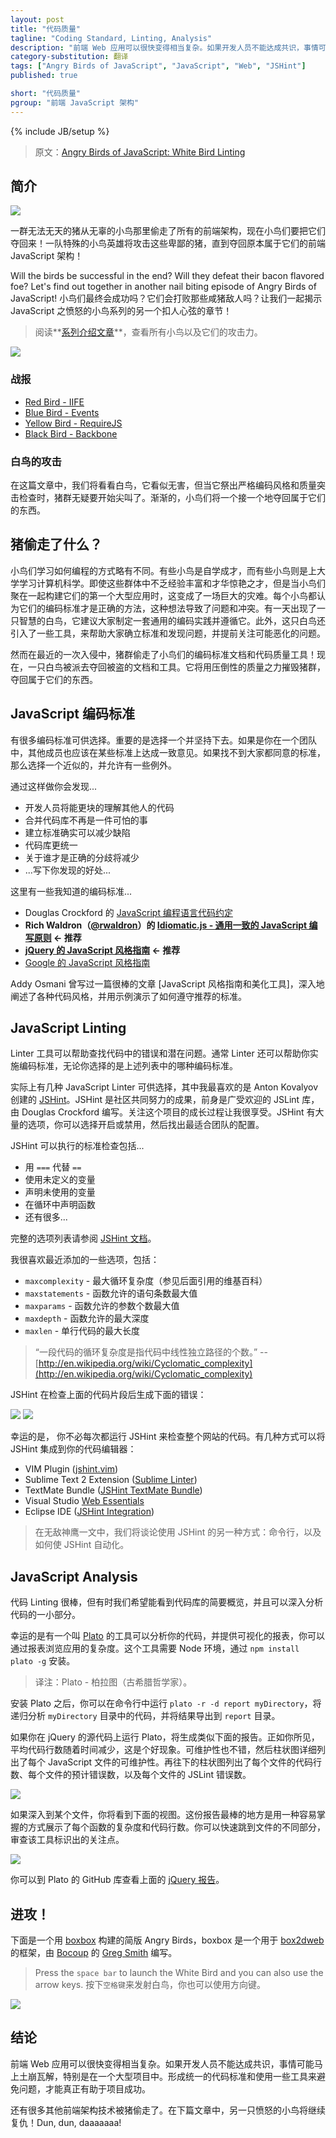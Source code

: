 ```yaml
---
layout: post
title: "代码质量"
tagline: "Coding Standard, Linting, Analysis"
description: "前端 Web 应用可以很快变得相当复杂。如果开发人员不能达成共识，事情可能马上土崩瓦解，特别是在一个大型项目中。形成统一的代码标准和使用一些工具来避免问题，才能真正有助于项目成功。"
category-substitution: 翻译
tags: ["Angry Birds of JavaScript", "JavaScript", "Web", "JSHint"]
published: true

short: "代码质量"
pgroup: "前端 JavaScript 架构"
---
```

{% include JB/setup %}

> 原文：[Angry Birds of JavaScript: White Bird Linting](http://www.elijahmanor.com/2013/04/angry-birds-of-javascript-white-bird.html)

<!-- ## Introduction -->
## 简介

![](http://4.bp.blogspot.com/-hbs_feLNzNE/UVx7DKXG-cI/AAAAAAAAZug/vDk6cFJ7Jgk/s1600/angry_birds_wall_decal_by_graphicwolf-d4fwzrc.jpg)    
<!-- ![](http://4.bp.blogspot.com/-hbs_feLNzNE/UVx7DKXG-cI/AAAAAAAAZug/vDk6cFJ7Jgk/s400/angry_birds_wall_decal_by_graphicwolf-d4fwzrc.jpg) -->

<!-- A diabolical herd of pigs stole all of the front-end architecture from an innocent flock of birds and now they want it back! A team of special agent hero birds will attack those despicable pigs until they recover what is rightfully theirs, front-end JavaScript architecture! -->
一群无法无天的猪从无辜的小鸟那里偷走了所有的前端架构，现在小鸟们要把它们夺回来！一队特殊的小鸟英雄将攻击这些卑鄙的猪，直到夺回原本属于它们的前端 JavaScript 架构！

Will the birds be successful in the end? Will they defeat their bacon flavored foe? Let's find out together in another nail biting episode of Angry Birds of JavaScript!
小鸟们最终会成功吗？它们会打败那些咸猪敌人吗？让我们一起揭示 JavaScript 之愤怒的小鸟系列的另一个扣人心弦的章节！

<!-- > Check out the [series introduction post] for a list of all the birds and their attack powers. -->
> 阅读**[系列介绍文章]**，查看所有小鸟以及它们的攻击力。

[series introduction post]: http://www.elijahmanor.com/2013/03/angry-birds-of-javascript-series.html
[系列介绍文章]: http://www.elijahmanor.com/2013/03/angry-birds-of-javascript-series.html

<!-- ![](http://3.bp.blogspot.com/-c3JawpCl3ys/UVx7L_dMWxI/AAAAAAAAZuo/YEClyACJaZg/s1600/white-bird.png) -->
![](http://3.bp.blogspot.com/-c3JawpCl3ys/UVx7L_dMWxI/AAAAAAAAZuo/YEClyACJaZg/s1600/white-bird.png)

<!-- ### Previous Attacks -->
### 战报
* [Red Bird - IIFE](http://www.elijahmanor.com/2013/03/angry-birds-of-javascript-red-bird.html)
* [Blue Bird - Events](http://www.elijahmanor.com/2013/03/angry-birds-of-javascript-blue-bird.html)
* [Yellow Bird - RequireJS](http://www.elijahmanor.com/2013/04/angry-birds-of-javascript-yellow-bird.html)
* [Black Bird - Backbone](http://www.elijahmanor.com/2013/04/angry-birds-of-javascript-yellow-bird.html)

<!-- ### White Bird Attacks -->
### 白鸟的攻击
<!-- In this post we will take a look at the White Bird who appears to be seemingly harmless, but when it pulls out it's strict coding style and bursts of quality checks the hogs are sure to squeal. Slowly, one by one, the birds will take back what it theirs to keep! -->
在这篇文章中，我们将看看白鸟，它看似无害，但当它祭出严格编码风格和质量突击检查时，猪群无疑要开始尖叫了。渐渐的，小鸟们将一个接一个地夺回属于它们的东西。

<!-- ## What Was Stolen by the Pigs? -->
## 猪偷走了什么？
<!-- The birds all learned how to program in a slightly different way. Some birds were self-taught and some birds went to college for computer science. Even among those groups there were a wide range of experiences and talent. When the birds got together to build their first large application it was a huge disaster. Each bird thought their coding standard was the "right way" and it started to become an issue. One day a wise White Bird came along and suggested that they come up with a common set of coding practices to follow. In addition, the White Bird introduced a few tools to help them conform to a standard and to help find issues and concerns early before they became a huge issue later. -->
小鸟们学习如何编程的方式略有不同。有些小鸟是自学成才，而有些小鸟则是上大学学习计算机科学。即使这些群体中不乏经验丰富和才华惊艳之才，但是当小鸟们聚在一起构建它们的第一个大型应用时，这变成了一场巨大的灾难。每个小鸟都认为它们的编码标准才是正确的方法，这种想法导致了问题和冲突。有一天出现了一只智慧的白鸟，它建议大家制定一套通用的编码实践并遵循它。此外，这只白鸟还引入了一些工具，来帮助大家确立标准和发现问题，并提前关注可能恶化的问题。

<!-- However, during a recent invasion the pigs stole the birds' coding standards document and their code quality tools! As a result, one of the White Birds has been tasked to reclaim what has been stolen. He will use his overwhelming power of quality to help destroy the pigs in order to take back what is theirs. -->
然而在最近的一次入侵中，猪群偷走了小鸟们的编码标准文档和代码质量工具！现在，一只白鸟被派去夺回被盗的文档和工具。它将用压倒性的质量之力摧毁猪群，夺回属于它们的东西。

<!-- ## JavaScript Coding Standards -->
## JavaScript 编码标准
<!-- There are many coding standards out there to choose from. The most important thing is that you pick one and stick to it. If you are working with a team, they should also agree on some standard. If you can't find a standard you exactly agree on, then find one that is close and make some exceptions. -->
有很多编码标准可供选择。重要的是选择一个并坚持下去。如果是你在一个团队中，其他成员也应该在某些标准上达成一致意见。如果找不到大家都同意的标准，那么选择一个近似的，并允许有一些例外。

<!-- By doing so you'll find that... -->
通过这样做你会发现...
<!-- 
A developer will be able to make sense of other code more quickly
Merges in your code repository won't be as awful
Having a standard will actually reduce defects
The codebase will feel more unified
Disagreements about who is "right" will lessen
... insert your benefit here ... 
-->
<ul>
<li>开发人员将能更块的理解其他人的代码</li>
<li>合并代码库不再是一件可怕的事</li>
<li>建立标准确实可以减少缺陷</li>
<li>代码库更统一</li>
<li>关于谁才是正确的分歧将减少</li>
<li>...写下你发现的好处...</li>
</ul>


<!-- Here are some of the coding standards that I am aware of... -->
这里有一些我知道的编码标准...

<!-- * Douglas Crockford's [Code Conventions for the JavaScript Programming Language](http://javascript.crockford.com/code.html)
* **Rich Waldron's ([@rwaldron](http://twitter.com/rwaldron)) [Idiomatic.js - Principles of Writing Consistent, Idiomatic JavaScript](https://github.com/rwldrn/idiomatic.js) &#8592; Recommended**
* ** jQuery's [JavaScript Style Guide ](http://contribute.jquery.org/style-guide/js/?rdfrom=http%3A%2F%2Fdocs.jquery.com%2Fmw%2Findex.php%3Ftitle%3DJQuery_Core_Style_Guidelines%26redirect%3Dno) &#8592; Recommended**
* Google's [JavaScript Style Guide](http://google-styleguide.googlecode.com/svn/trunk/javascriptguide.xml) -->

* Douglas Crockford 的 [JavaScript 编程语言代码约定]
* **Rich Waldron（[@rwaldron]）的 [Idiomatic.js - 通用一致的 JavaScript 编写原则](https://github.com/rwldrn/idiomatic.js) &#8592; 推荐**
* **[jQuery 的 JavaScript 风格指南] &#8592; 推荐**
* [Google 的 JavaScript 风格指南]

[JavaScript 编程语言代码约定]: http://javascript.crockford.com/code.html
[@rwaldron]: http://twitter.com/rwaldron
[Idiomatic.js - 通用一致的 JavaScript 编写原则]: https://github.com/rwldrn/idiomatic.js
[jQuery 的 JavaScript 风格指南]: http://contribute.jquery.org/style-guide/js/?rdfrom=http%3A%2F%2Fdocs.jquery.com%2Fmw%2Findex.php%3Ftitle%3DJQuery_Core_Style_Guidelines%26redirect%3Dno
[Google 的 JavaScript 风格指南]: http://google-styleguide.googlecode.com/svn/trunk/javascriptguide.xml


<!-- Addy Osmani ([@addyosmani](http://twitter.com/addyosmani)) has a nice post entitled [JavaScript Style Guides And Beautifiers](http://addyosmani.com/blog/javascript-style-guides-and-beautifiers/) that covers some of these styles in depth with examples showing how to abide by the standards recommended. -->
Addy Osmani 曾写过一篇很棒的文章 [JavaScript 风格指南和美化工具]，深入地阐述了各种代码风格，并用示例演示了如何遵守推荐的标准。

[JavaScript 风格指南和美化器]: http://addyosmani.com/blog/javascript-style-guides-and-beautifiers/

## JavaScript Linting
<!-- A linter is a tool that helps find errors and possible issues with your code. In many cases it can help enforce whatever coding standard you chose from the above list. -->
Linter 工具可以帮助查找代码中的错误和潜在问题。通常 Linter 还可以帮助你实施编码标准，无论你选择的是上述列表中的哪种编码标准。

<!-- There are actually several JavaScript linters out there, but the one I like the best is [JSHint](http://jshint.com/) created by Anton Kovalyov ([@valueof](http://twitter.com/valueof)). It grew out of a community effort to fork the popular JSLint library written by Douglas Crockford. I've enjoyed watching the project grow and see bugs and new features being added. JSHint has a lot of options that you can choose to opt-in or opt-out of which enables a team to figure out what works best for them. -->
实际上有几种 JavaScript Linter 可供选择，其中我最喜欢的是 Anton Kovalyov 创建的 [JSHint]。JSHint 是社区共同努力的成果，前身是广受欢迎的 JSLint 库，由 Douglas Crockford 编写。关注这个项目的成长过程让我很享受。JSHint 有大量的选项，你可以选择开启或禁用，然后找出最适合团队的配置。

[JSHint]: http://jshint.com/
[@valueof]: http://twitter.com/valueof

<!-- Some of the standard checks that JSHint can verify include... -->
JSHint 可以执行的标准检查包括...

<!-- * The use of `===` instead of `==`
* Using variables that aren't defined
* Declaring variables that are never used
* Declaring functions inside of loops
* And lots more... -->
<ul>
<li>用 <code>===</code> 代替 <code>==</code></li>
<li>使用未定义的变量</li>
<li>声明未使用的变量</li>
<li>在循环中声明函数</li>
<li>还有很多...</li>
</ul>

<!-- For a full list of options see the [JSHint Docs](http://jshint.com/docs/). -->
完整的选项列表请参阅 [JSHint 文档]。

[JSHint 文档]: http://jshint.com/docs/

<!-- Some of the more recent additions that I've really enjoyed include: -->
我很喜欢最近添加的一些选项，包括：

<!-- 
* `maxcomplexity` - Maximum cyclomatic complexity (see following Wikipedia quote)
* `maxstatements` - Maximum number of statements allowed in a function
* `maxparams` - Maximum number of parameter allowed in a function
* `maxdepth` - Maximum depth allowed in a function
* `maxlen` - Maximum length of line in code
 -->
* `maxcomplexity` - 最大循环复杂度（参见后面引用的维基百科）
* `maxstatements` - 函数允许的语句条数最大值
* `maxparams` - 函数允许的参数个数最大值
* `maxdepth` - 函数允许的最大深度
* `maxlen` - 单行代码的最大长度

<!-- > "The cyclomatic complexity of a section of source code is the count of the number of linearly independent paths through the source code." -- [http://en.wikipedia.org/wiki/Cyclomatic_complexity](http://en.wikipedia.org/wiki/Cyclomatic_complexity) -->
> “一段代码的循环复杂度是指代码中线性独立路径的个数。” -- [http://en.wikipedia.org/wiki/Cyclomatic_complexity](http://en.wikipedia.org/wiki/Cyclomatic_complexity)

  <script src="https://gist.github.com/elijahmanor/5307478.js?file=jshint.js">
  </script>

<!-- The following errors are generated by JSHint after running it against the above code snippet. -->
JSHint 在检查上面的代码片段后生成下面的错误：

![](http://1.bp.blogspot.com/-Jj5KYftluoQ/UVz04mayIXI/AAAAAAAAZvQ/P9diYW0g8UE/s1600/4-3-2013+10-33-12+PM.png)
![](http://1.bp.blogspot.com/-Jj5KYftluoQ/UVz04mayIXI/AAAAAAAAZvQ/P9diYW0g8UE/s640/4-3-2013+10-33-12+PM.png)

<!-- Thankfully you don't have to run JSHint from the website every time to check your code. There are several ways to integrate it into your code editor of choice: -->
幸运的是， 你不必每次都运行 JSHint 来检查整个网站的代码。有几种方式可以将 JSHint 集成到你的代码编辑器：

* VIM Plugin ([jshint.vim](https://github.com/walm/jshint.vim))
* Sublime Text 2 Extension ([Sublime Linter](https://github.com/Kronuz/SublimeLinter))
* TextMate Bundle ([JSHint TextMate Bundle](http://fgnass.posterous.com/jslint-in-textmate))
* Visual Studio [Web Essentials](http://vswebessentials.com/)
* Eclipse IDE ([JSHint Integration](http://github.eclipsesource.com/jshint-eclipse/))

<!-- > In the Mighty Eagle post we'll talk about another way to use the JSHint from the command line and automatically. -->
> 在无敌神鹰一文中，我们将谈论使用 JSHint 的另一种方式：命令行，以及如何使 JSHint 自动化。

## JavaScript Analysis
<!-- Code linting is great, but sometimes it is nice to get a high level overview of your codebase and then be able to drill down and analyze small portions of your application. -->
代码 Linting 很棒，但有时我们希望能看到代码库的简要概览，并且可以深入分析代码的一小部分。

<!-- Thankfully there is a tool called [Plato](https://github.com/jsoverson/plato) that will analyse your code and provide a visual report where you can view the complexity of your application. The tool runs in Node and you can install it using `npm install plato -g`. -->
幸运的是有一个叫 [Plato] 的工具可以分析你的代码，并提供可视化的报表，你可以通过报表浏览应用的复杂度。这个工具需要 Node 环境，通过 `npm install plato -g` 安装。

> 译注：Plato - 柏拉图（古希腊哲学家）。

[Plato]: https://github.com/jsoverson/plato

<!-- Once installed you can run the tool on the command line by `plato -r -d report myDirectory` , which will recursively analyse the code in the `myDirectory` folder and export the results to the `report` folder. -->
安装 Plato 之后，你可以在命令行中运行 `plato -r -d report myDirectory`，将递归分析 `myDirectory` 目录中的代码，并将结果导出到 `report` 目录。

<!-- If you were to run the report on the jQuery source code it would look much like the following report. As you can see, the average number of lines is decreasing over time, which is good. The maintainability is decent and then a breakdown of the maintainability of each JavaScript file is listed in a bar chart. Further down in the report there are a bar charts for Lines of code broken per file, Estimated errors per file, and also JSLint errors per file. -->
如果你在 jQuery 的源代码上运行 Plato，将生成类似下面的报告。正如你所见，平均代码行数随着时间减少，这是个好现象。可维护性也不错，然后柱状图详细列出了每个 JavaScript 文件的可维护性。再往下的柱状图列出了每个文件的代码行数、每个文件的预计错误数，以及每个文件的 JSLint 错误数。


[![](http://2.bp.blogspot.com/-WfsE5xqGhjc/UV0Fi3Kd9vI/AAAAAAAAZvg/IWnkno7LaK8/s640/jquery-top-level.png)](http://2.bp.blogspot.com/-WfsE5xqGhjc/UV0Fi3Kd9vI/AAAAAAAAZvg/IWnkno7LaK8/s1600/jquery-top-level.png)

<!-- If you drill into one of the particular files from above you'll see a view that looks like the following. The nice part about this report is that it breaks down each function into complexity and lines of code in a way that is easy to grasp. You can quickly jump to various parts of the file to review the concerns the tool is identifying. -->
如果深入到某个文件，你将看到下面的视图。这份报告最棒的地方是用一种容易掌握的方式展示了每个函数的复杂度和代码行数。你可以快速跳到文件的不同部分，审查该工具标识出的关注点。

[![](http://2.bp.blogspot.com/-GHHmjChHTdo/UV0Fn9yzTwI/AAAAAAAAZvo/qMwHcRxb3p8/s640/jquery-drill-complexity.png)](http://2.bp.blogspot.com/-GHHmjChHTdo/UV0Fn9yzTwI/AAAAAAAAZvo/qMwHcRxb3p8/s1600/jquery-drill-complexity.png)


<!-- You can view the above [jQuery Report](http://jsoverson.github.com/plato/examples/jquery/) from Plato's GitHub repository. -->
你可以到 Plato 的 GitHub 库查看上面的 [jQuery 报告]。

[jQuery 报告]: http://jsoverson.github.com/plato/examples/jquery/

<!-- ## Attack! -->
## 进攻！

下面是一个用 [boxbox] 构建的简版 Angry Birds，boxbox 是一个用于 [box2dweb] 的框架，由 [Bocoup] 的 [Greg Smith] 编写。

[boxbox]: http://incompl.github.com/boxbox/
[box2dweb]: https://code.google.com/p/box2dweb/
[Bocoup]: http://bocoup.com
[Greg Smith]: http://twitter.com/_gsmith

> Press the `space bar` to launch the White Bird and you can also use the arrow keys.
> 按下`空格键`来发射白鸟，你也可以使用方向键。

[![](http://3.bp.blogspot.com/-eLUAASpDUy0/UV0NIExF6RI/AAAAAAAAZwA/uCKAm54p5W4/s640/Screenshot+on+4.4.2013+at+12.14.59+AM.png)](http://jsfiddle.net/4QG5Q/1/show)

<!-- ## Conclusion -->
## 结论
<!-- Front-end web applications can get complicated quickly. If your developers aren't all on the same page then things can fall apart in a heartbeat, especially on a large project. Having a unified coding standard and implementing some tools to help find issues before they become a problem can really help to make your project a success.  -->
前端 Web 应用可以很快变得相当复杂。如果开发人员不能达成共识，事情可能马上土崩瓦解，特别是在一个大型项目中。形成统一的代码标准和使用一些工具来避免问题，才能真正有助于项目成功。

<!-- There are many other front-end architecture techniques that have been stolen by the pigs. Tune in next time as the next Angry Bird takes its revenge! Dun, dun, daaaaaaa! -->
还有很多其他前端架构技术被猪偷走了。在下篇文章中，另一只愤怒的小鸟将继续复仇！Dun, dun, daaaaaaa!



